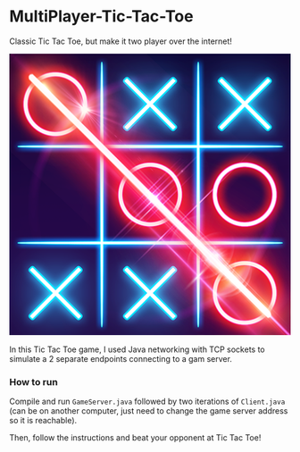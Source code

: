 # MultiPlayer-Tic-Tac-Toe
Classic Tic Tac Toe, but make it two player over the internet!

![Tic-Tac-Toe-Image](images/tic-tac-toe-image.png "Tic-Tac-Toe")

In this Tic Tac Toe game, I used Java networking with TCP sockets to simulate a 2 separate endpoints connecting to a gam server.

### How to run

Compile and run `GameServer.java` followed by two iterations of `Client.java` (can be on another computer, just need to change the game server address so it is reachable).

Then, follow the instructions and beat your opponent at Tic Tac Toe!